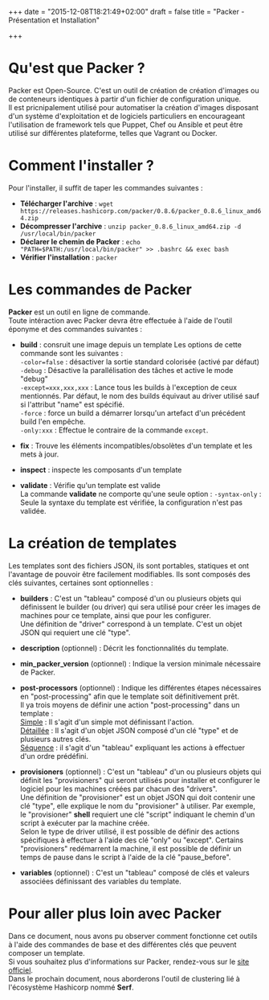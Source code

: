 +++
date = "2015-12-08T18:21:49+02:00"
draft = false
title = "Packer - Présentation et Installation"

+++

# Qu'est que Packer ?
Packer est Open-Source.
C'est un outil de création de création d'images ou de conteneurs identiques à partir d'un fichier de configuration unique.  
Il est pricnipalement utilisé pour automatiser la création d'images disposant d'un système d'exploitation et de logiciels particuliers en encourageant l'utilisation de framework tels que Puppet, Chef ou Ansible et peut être utilisé sur différentes plateforme, telles que Vagrant ou Docker.

# Comment l'installer ?
Pour l'installer, il suffit de taper les commandes suivantes :  

- **Télécharger l'archive** : `wget https://releases.hashicorp.com/packer/0.8.6/packer_0.8.6_linux_amd64.zip`  
- **Décompresser l'archive** : `unzip packer_0.8.6_linux_amd64.zip -d /usr/local/bin/packer`  
- **Déclarer le chemin de Packer** : `echo "PATH=$PATH:/usr/local/bin/packer" >> .bashrc && exec bash `
- **Vérifier l'installation** : `packer`  

# Les commandes de Packer  
**Packer** est un outil en ligne de commande.  
Toute intéraction avec Packer devra être effectuée à l'aide de l'outil éponyme et des commandes suivantes : 

- **build** : consruit une image depuis un template
Les options de cette commande sont les suivantes :  
`-color=false` : désactiver la sortie standard colorisée (activé par défaut)  
`-debug` : Désactive la parallélisation des tâches et active le mode "debug"  
`-except=xxx,xxx,xxx` : Lance tous les builds à l'exception de ceux mentionnés. Par défaut, le nom des builds équivaut au driver utilisé sauf si l'attribut "name" est spécifié.  
<code>-force</code> : force un build a démarrer lorsqu'un artefact d'un précédent build l'en empêche.  
`-only:xxx` : Effectue le contraire de la commande `except`.  

- **fix** : Trouve les éléments incompatibles/obsolètes d'un template et les mets à jour.  
- **inspect** : inspecte les composants d'un template  
- **validate** : Vérifie qu'un template est valide  
La commande **validate** ne comporte qu'une seule option :
`-syntax-only` : Seule la syntaxe du template est vérifiée, la configuration n'est pas validée. 

# La création de templates
Les templates sont des fichiers JSON, ils sont portables, statiques et ont l'avantage de pouvoir être facilement modifiables.
Ils sont composés des clés suivantes, certaines sont optionnelles : 

- **builders** : C'est un "tableau" composé d'un ou plusieurs objets qui définissent le builder (ou driver) qui sera utilisé pour créer les images de machines pour ce template, ainsi que pour les configurer.  
Une définition de "driver" correspond à un template. C'est un objet JSON qui requiert une clé "type". 

- **description** (optionnel) : Décrit les fonctionnalités du template.
- **min_packer_version** (optionnel) : Indique la version minimale nécessaire de Packer. 
- **post-processors** (optionnel) : Indique les différentes étapes nécessaires en "post-processing" afin que le template soit définitivement prêt.  
Il ya trois moyens de définir une action "post-processing" dans un template :  
<u>Simple</u> : Il s'agit d'un simple mot définissant l'action.  
<u>Détaillée</u> : Il s'agit d'un objet JSON composé d'un clé "type" et de plusieurs autres clés.  
<u>Séquence</u> : il s'agit d'un "tableau" expliquant les actions à effectuer d'un ordre prédéfini.  

- **provisioners** (optionnel) : C'est un "tableau" d'un ou plusieurs objets qui définit les "provisioners" qui seront utilisés pour installer et configurer le logiciel pour les machines créées par chacun des "drivers".  
Une définition de "provisioner" est un objet JSON qui doit contenir une clé "type", elle explique le nom du "provisioner" à utiliser.
Par exemple, le "provisioner" **shell** requiert une clé "script" indiquant le chemin d'un script à exécuter par la machine créée.  
Selon le type de driver utilisé, il est possible de définir des actions spécifiques à effectuer à l'aide des clé "only" ou "except".
Certains "provisioners" redémarrent la machine, il est possible de définir un temps de pause dans le script à l'aide de la clé "pause_before".  
- **variables** (optionnel) : C'est un "tableau" composé de clés et valeurs associées définissant des variables du template.

# Pour aller plus loin avec Packer
Dans ce document, nous avons pu observer comment fonctionne cet outils à l'aide des commandes de base et des différentes clés que peuvent composer un template.  
Si vous souhaitez plus d'informations sur Packer, rendez-vous sur le [site officiel](https://www.packer.io/intro).  
Dans le prochain document, nous aborderons l'outil de clustering lié à l'écosystème Hashicorp nommé **Serf**.
